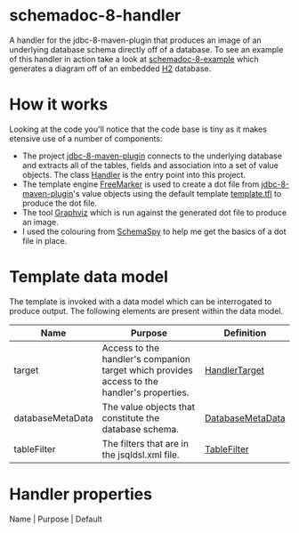 # schemadoc-8-handler

A handler for the jdbc-8-maven-plugin that produces an image of an underlying database schema directly off of a database.  To see an example of this handler in action take a look at [schemadoc-8-example](https://github.com/graeme-lockley/schemadoc-8-example) which generates a diagram off of an embedded [H2](http://www.h2database.com) database.


# How it works

Looking at the code you'll notice that the code base is tiny as it makes etensive use of a number of components:

- The project [jdbc-8-maven-plugin](https://github.com/graeme-lockley/jdbc-8-maven-plugin) connects to the underlying database and extracts all of the tables, fields and association into a set of value objects.  The class [Handler](https://github.com/graeme-lockley/schemadoc-8-handler/blob/master/src/main/java/za/co/no9/jdbcdry/tools/schemadoc/Handler.java) is the entry point into this project.
- The template engine [FreeMarker](http://freemarker.org) is used to create a dot file from [jdbc-8-maven-plugin](https://github.com/graeme-lockley/jdbc-8-maven-plugin)'s value objects using the default template [template.tfl](src/main/resources/schemadoc/template.ftl) to produce the dot file.
- The tool [Graphviz](http://www.graphviz.org) which is run against the generated dot file to produce an image.
- I used the colouring from [SchemaSpy](http://schemaspy.sourceforge.net) to help me get the basics of a dot file in place.


# Template data model

The template is invoked with a data model which can be interrogated to produce output.  The following elements are present within the data model.

Name             | Purpose | Definition
-----------------|---------|------------
target           | Access to the handler's companion target which provides access to the handler's properties. | [HandlerTarget](https://github.com/graeme-lockley/schemadoc-8-handler/blob/master/src/main/java/za/co/no9/jdbcdry/tools/schemadoc/HandlerTarget.java)
databaseMetaData | The value objects that constitute the database schema. | [DatabaseMetaData](https://github.com/graeme-lockley/jdbc-8-maven-plugin/blob/master/src/main/java/za/co/no9/jdbcdry/tools/DatabaseMetaData.java)
tableFilter      | The filters that are in the jsqldsl.xml file. | [TableFilter](https://github.com/graeme-lockley/jdbc-8-maven-plugin/blob/master/src/main/java/za/co/no9/jdbcdry/port/jsqldslmojo/TableFilter.java)


# Handler properties

Name | Purpose | Default

